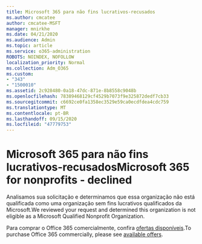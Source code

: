 ```yaml
---
title: Microsoft 365 para não fins lucrativos-recusados
ms.author: cmcatee
author: cmcatee-MSFT
manager: mnirkhe
ms.date: 04/21/2020
ms.audience: Admin
ms.topic: article
ms.service: o365-administration
ROBOTS: NOINDEX, NOFOLLOW
localization_priority: Normal
ms.collection: Adm_O365
ms.custom:
- "343"
- "1500010"
ms.assetid: 2c928480-0a18-47dc-871e-8b8558c9048b
ms.openlocfilehash: 78389468129cf4529b7073f9e325872dedf7cb33
ms.sourcegitcommit: c6692ce0fa1358ec3529e59ca0ecdfdea4cdc759
ms.translationtype: MT
ms.contentlocale: pt-BR
ms.lasthandoff: 09/15/2020
ms.locfileid: "47779753"
---
```

# <a name="microsoft-365-for-nonprofits---declined"></a><span data-ttu-id="aa517-102">Microsoft 365 para não fins lucrativos-recusados</span><span class="sxs-lookup"><span data-stu-id="aa517-102">Microsoft 365 for nonprofits - declined</span></span>

<span data-ttu-id="aa517-103">Analisamos sua solicitação e determinamos que essa organização não está qualificada como uma organização sem fins lucrativos qualificados da Microsoft.</span><span class="sxs-lookup"><span data-stu-id="aa517-103">We reviewed your request and determined this organization is not eligible as a Microsoft Qualified Nonprofit Organization.</span></span>
  
<span data-ttu-id="aa517-104">Para comprar o Office 365 comercialmente, confira [ofertas disponíveis](https://portal.office.com/AdminPortal/Home).</span><span class="sxs-lookup"><span data-stu-id="aa517-104">To purchase Office 365 commercially, please see [available offers](https://portal.office.com/AdminPortal/Home).</span></span>
